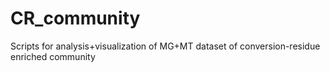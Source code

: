 # CR_community
Scripts for analysis+visualization of MG+MT dataset of conversion-residue enriched community
